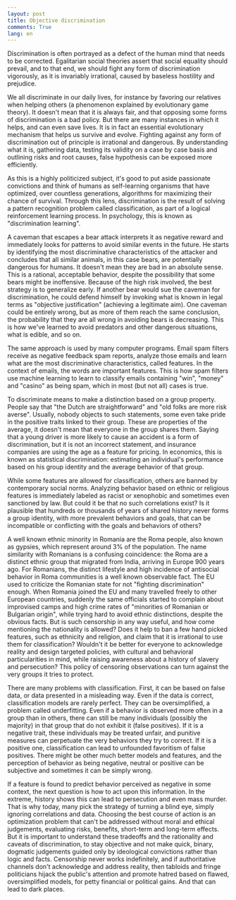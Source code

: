 ```yaml
---
layout: post
title: Objective discrimination
comments: True
lang: en
---
```


Discrimination is often portrayed as a defect of the human mind that needs to be corrected. Egalitarian social theories assert that social equality should prevail, and to that end, we should fight any form of discrimination vigorously, as it is invariably irrational, caused by baseless hostility and prejudice.   

<!--more-->

We all discriminate in our daily lives, for instance by favoring our relatives when helping others (a phenomenon explained by evolutionary game theory). It doesn't mean that it is always fair, and that opposing some forms of discrimination is a bad policy. But there are many instances in which it helps, and can even save lives. It is in fact an essential evolutionary mechanism that helps us survive and evolve. Fighting against any form of discrimination out of principle is irrational and dangerous. By understanding what it is, gathering data, testing its validity on a case by case basis and outlining risks and root causes, false hypothesis can be exposed more efficiently.

As this is a highly politicized subject, it's good to put aside passionate convictions and think of humans as self-learning organisms that have optimized, over countless generations, algorithms for maximizing their chance of survival. Through this lens, discrimination is the result of solving a pattern recognition problem called classification, as part of a logical reinforcement learning process. In psychology, this is known as "discrimination learning".

A caveman that escapes a bear attack interprets it as negative reward and immediately looks for patterns to avoid similar events in the future. He starts by identifying the most discriminative characteristics of the attacker and concludes that all similar animals, in this case bears, are potentially dangerous for humans. It doesn't mean they are bad in an absolute sense. This is a rational, acceptable behavior, despite the possibility that some bears might be inoffensive. Because of the high risk involved, the best strategy is to generalize early. If another bear would sue the caveman for discrimination, he could defend himself by invoking what is known in legal terms as "objective justification" (achieving a legitimate aim). One caveman could be entirely wrong, but as more of them reach the same conclusion, the probability that they are all wrong in avoiding bears is decreasing. This is how we've learned to avoid predators and other dangerous situations, what is edible, and so on.

The same approach is used by many computer programs. Email spam filters receive as negative feedback spam reports, analyze those emails and learn what are the most discriminative characteristics, called features. In the context of emails, the words are important features. This is how spam filters use machine learning to learn to classify emails containing "win", "money" and "casino" as being spam, which in most (but not all) cases is true.

To discriminate means to make a distinction based on a group property. People say that "the Dutch are straightforward" and "old folks are more risk averse". Usually, nobody objects to such statements, some even take pride in the positive traits linked to their group. These are properties of the average, it doesn't mean that everyone in the group shares them. Saying that a young driver is more likely to cause an accident is a form of discrimination, but it is not an incorrect statement, and insurance companies are using the age as a feature for pricing. In economics, this is known as statistical discrimination: estimating an individual's performance based on his group identity and the average behavior of that group.

While some features are allowed for classification, others are banned by contemporary social norms. Analyzing behavior based on ethnic or religious features is immediately labeled as racist or xenophobic and sometimes even sanctioned by law. But could it be that no such correlations exist? Is it plausible that hundreds or thousands of years of shared history never forms a group identity, with more prevalent behaviors and goals, that can be incompatible or conflicting with the goals and behaviors of others?

A well known ethnic minority in Romania are the Roma people, also known as gypsies, which represent around 3% of the population. The name similarity with Romanians is a confusing coincidence: the Roma are a distinct ethnic group that migrated from India, arriving in Europe 900 years ago. For Romanians, the distinct lifestyle and high incidence of antisocial behavior in Roma communities is a well known observable fact. The EU used to criticize the Romanian state for not "fighting discrimination" enough. When Romania joined the EU and many travelled freely to other European countries, suddenly the same officials started to complain about improvised camps and high crime rates of "minorities of Romanian or Bulgarian origin", while trying hard to avoid ethnic distinctions, despite the obvious facts. But is such censorship in any way useful, and how come mentioning the nationality is allowed? Does it help to ban a few hand picked features, such as ethnicity and religion, and claim that it is irrational to use them for classification? Wouldn't it be better for everyone to acknowledge reality and design targeted policies, with cultural and behavioral particularities in mind, while raising awareness about a history of slavery and persecution? This policy of censoring observations can turn against the very groups it tries to protect.  

There are many problems with classification. First, it can be based on false data, or data presented in a misleading way. Even if the data is correct, classification models are rarely perfect. They can be oversimplified, a problem called underfitting. Even if a behavior is observed more often in a group than in others, there can still be many individuals (possibly the majority) in that group that do not exhibit it (false positives). If it is a negative trait, these individuals may be treated unfair, and punitive measures can perpetuate the very behaviors they try to correct. If it is a positive one, classification can lead to unfounded favoritism of false positives. There might be other much better models and features, and the perception of behavior as being negative, neutral or positive can be subjective and sometimes it can be simply wrong.

If a feature is found to predict behavior perceived as negative in some context, the next question is how to act upon this information. In the extreme, history shows this can lead to persecution and even mass murder. That is why today, many pick the strategy of turning a blind eye, simply ignoring correlations and data. Choosing the best course of action is an optimization problem that can't be addressed without moral and ethical judgements, evaluating risks, benefits, short-term and long-term effects. But it is important to understand these tradeoffs and the rationality and caveats of discrimination, to stay objective and not make quick, binary, dogmatic judgements guided only by ideological convictions rather than logic and facts. Censorship never works indefinitely, and if authoritative channels don't acknowledge and address reality, then tabloids and fringe politicians hijack the public's attention and promote hatred based on flawed, oversimplified models, for petty financial or political gains. And that can lead to dark places.
